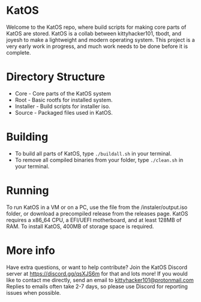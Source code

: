# KatOS

Welcome to the KatOS repo, where build scripts for making core parts of KatOS are stored.
KatOS is a collab between kittyhacker101, tbodt, and joyesh to make a lightweight and modern operating system.
This project is a very early work in progress, and much work needs to be done before it is complete.

# Directory Structure
- Core - Core parts of the KatOS system
- Root - Basic rootfs for installed system.
- Installer - Build scripts for installer iso.
- Source - Packaged files used in KatOS.

# Building
- To build all parts of KatOS, type `./buildall.sh` in your terminal.
- To remove all compiled binaries from your folder, type `./clean.sh` in your terminal.

# Running
To run KatOS in a VM or on a PC, use the file from the /instaler/output.iso folder, or download a precompiled release from the releases page.
KatOS requires a x86_64 CPU, a EFI/UEFI motherboard, and at least 128MB of RAM. To install KatOS, 400MB of storage space is required.

# More info
Have extra questions, or want to help contribute?
Join the KatOS Discord server at https://discord.gg/qsXJS6m for that and lots more!
If you would like to contact me directly, send an email to kittyhacker101@protonmail.com
Replies to emails often take 2-7 days, so please use Discord for reporting issues when possible.
